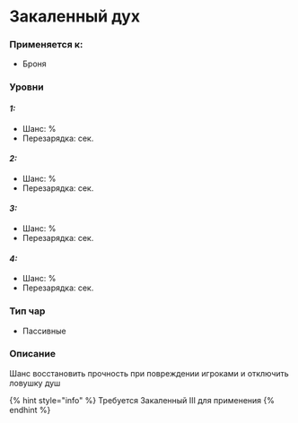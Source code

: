 # Закаленный дух

### Применяется к:

* Броня

### Уровни

#### _1:_&#x20;

* Шанс: %
* Перезарядка:  сек.

#### _2:_

* Шанс: %
* Перезарядка:  сек.&#x20;

#### _3:_&#x20;

* Шанс: %
* Перезарядка:  сек.

#### _4:_

* Шанс: %
* Перезарядка:  сек.&#x20;

### Тип чар

* Пассивные

### Описание&#x20;

Шанс восстановить прочность при повреждении игроками и отключить ловушку душ

{% hint style="info" %}
Требуется Закаленный III для применения
{% endhint %}
